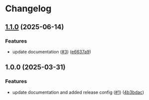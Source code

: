 # Changelog

## [1.1.0](https://github.com/dkooll/tmuxer.nvim/compare/v1.0.0...v1.1.0) (2025-06-14)


### Features

* update documentation ([#3](https://github.com/dkooll/tmuxer.nvim/issues/3)) ([e6637a9](https://github.com/dkooll/tmuxer.nvim/commit/e6637a92d1c7439b527dda4164892416eae93e7c))

## 1.0.0 (2025-03-31)


### Features

* update documentation and added release config ([#1](https://github.com/dkooll/tmuxer.nvim/issues/1)) ([4b3bdac](https://github.com/dkooll/tmuxer.nvim/commit/4b3bdac572a3bfb66ac2f8ace9af12bad80fc4a3))
